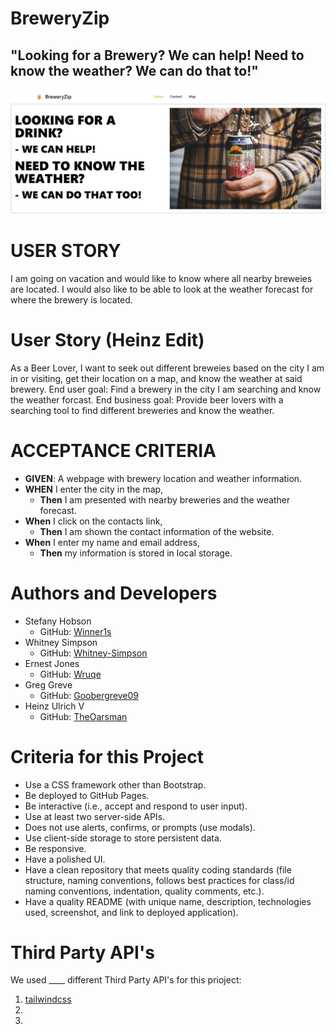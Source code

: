 # BreweryZip
## "Looking for a Brewery? We can help! Need to know the weather? We can do that to!"


![Alt text](image.png)


# USER STORY
I am going on vacation and would like to know where all nearby breweies are located. I would also like to be able to look at the weather forecast for where the brewery is located.


# User Story (Heinz Edit)
As a Beer Lover, I want to seek out different breweies based on the city I am in or visiting, get their location on a map, and know the weather at said brewery. End user goal: Find a brewery in the city I am searching and know the weather forcast. End business goal: Provide beer lovers with a searching tool to find different breweries and know the weather.


# ACCEPTANCE CRITERIA
* **GIVEN**: A webpage with brewery location and weather information.
* **WHEN** I enter the city in the map,
  * **Then** I am presented with nearby breweries and the weather forecast.
* **When** I click on the contacts link,
  * **Then** I am shown the contact information of the website.
* **When** I enter my name and email address,
  * **Then** my information is stored in local storage.


# Authors and Developers
* Stefany Hobson
  * GitHub: [Winner1s](https://github.com/Winner1s)
* Whitney Simpson
  * GitHub: [Whitney-Simpson](https://github.com/Whitney-Simpson)
* Ernest Jones
  * GitHub: [Wruqe](https://github.com/Wruqe)
* Greg Greve
  * GitHub: [Goobergreve09](https://github.com/Goobergreve09)
* Heinz Ulrich V
  * GitHub: [TheOarsman](https://github.com/TheOarsman)


# Criteria for this Project
* Use a CSS framework other than Bootstrap.
* Be deployed to GitHub Pages.
* Be interactive (i.e., accept and respond to user input).
* Use at least two server-side APIs.
* Does not use alerts, confirms, or prompts (use modals).
* Use client-side storage to store persistent data.
* Be responsive.
* Have a polished UI.
* Have a clean repository that meets quality coding standards (file structure, naming conventions, follows best practices for class/id naming conventions, indentation, quality comments, etc.).
* Have a quality README (with unique name, description, technologies used, screenshot, and link to deployed application).


# Third Party API's
We used ____ different Third Party API's for this prioject:
1) [tailwindcss](https://tailwindcss.com/)
2) 
3) 